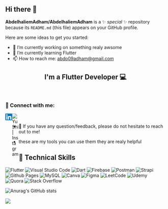 ## Hi there 👋


**AbdelhaliemAdham/AbdelhaliemAdham** is a ✨ _special_ ✨ repository because its `README.md` (this file) appears on your GitHub profile.

Here are some ideas to get you started:

- 🔭 I’m currently working on something realy awsome
- 🌱 I’m currently learning Flutter 
- 📫 How to reach me: abdo09adham@gmail.com

<h2 align="center">
I'm a Flutter Developer 💻
</h2>

</br>
  
### 🤝 Connect with me:

<a href="https://www.linkedin.com/in/abdelhaliem-elafandy-4485ab20b/"><img align="left" src="https://raw.githubusercontent.com/AbdelhaliemAdham/AbdelhaliemAdham/main/images/linkedin.svg" alt="AbdelhaliemAdham | LinkedIn" width="21px"/></a>
<a href="https://instagram.com/yushi.95"><img align="left" src="https://raw.githubusercontent.com/yushi1007/yushi1007/main/images/instagram.svg" alt="Yu Shi | Instagram" width="21px"/></a>
</br>

- 💬 If you have any question/feedback, please do not hesitate to reach out to me!


- these are my tools you can use them they are realy helpful

## 💼 Technical Skills
![Flutter](https://img.shields.io/badge/Flutter-%2302569B.svg?style=for-the-badge&logo=Flutter&logoColor=white)
![Visual Studio Code](https://img.shields.io/badge/Visual%20Studio%20Code-0078d7.svg?style=for-the-badge&logo=visual-studio-code&logoColor=white)
![Dart](https://img.shields.io/badge/dart-%230175C2.svg?style=for-the-badge&logo=dart&logoColor=white)
![Firebase](https://img.shields.io/badge/firebase-a08021?style=for-the-badge&logo=firebase&logoColor=ffcd34)
![Postman](https://img.shields.io/badge/Postman-FF6C37?style=for-the-badge&logo=postman&logoColor=white)
![Strapi](https://img.shields.io/badge/strapi-%232E7EEA.svg?style=for-the-badge&logo=strapi&logoColor=white)
![Github Pages](https://img.shields.io/badge/github%20pages-121013?style=for-the-badge&logo=github&logoColor=white)
![MySQL](https://img.shields.io/badge/mysql-4479A1.svg?style=for-the-badge&logo=mysql&logoColor=white)
![Canva](https://img.shields.io/badge/Canva-%2300C4CC.svg?style=for-the-badge&logo=Canva&logoColor=white)
![Figma](https://img.shields.io/badge/figma-%23F24E1E.svg?style=for-the-badge&logo=figma&logoColor=white)
![LeetCode](https://img.shields.io/badge/LeetCode-000000?style=for-the-badge&logo=LeetCode&logoColor=#d16c06)
![Udemy](https://img.shields.io/badge/Udemy-A435F0?style=for-the-badge&logo=Udemy&logoColor=white)
![Quora](https://img.shields.io/badge/Quora-%23B92B27.svg?style=for-the-badge&logo=Quora&logoColor=white)
![Stack Overflow](https://img.shields.io/badge/-Stackoverflow-FE7A16?style=for-the-badge&logo=stack-overflow&logoColor=white)


![Anurag's GitHub stats](https://github-readme-stats.vercel.app/api?username=AbdelhaliemAdham&show_icons=true)



<a href="https://github.com/anuraghazra/convoychat">
  <img height=200 align="center" src="https://github-readme-stats.vercel.app/api/top-langs?username=AbdelhaliemAdham&layout=compact&langs_count=8&card_width=320" />
</a>

